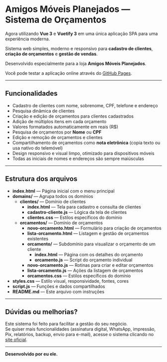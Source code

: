 # Amigos Móveis Planejados — Sistema de Orçamentos

Agora utilizando **Vue 3** e **Vuetify 3** em uma única aplicação SPA para uma experiência moderna.

Sistema web simples, moderno e responsivo para **cadastro de clientes**, **criação de orçamentos** e **gestão de vendas**.

Desenvolvido especialmente para a loja **Amigos Móveis Planejados**.

Você pode testar a aplicação online através do [GitHub Pages](https://joaonascimentobr.github.io/SistemaDeOrcamento/index.html).

---

## Funcionalidades

- Cadastro de clientes com nome, sobrenome, CPF, telefone e endereço
- Pesquisa dinâmica de clientes
- Criação e edição de orçamentos para clientes cadastrados
- Adição de múltiplos itens em cada orçamento
- Valores formatados automaticamente em reais (R$)
- Pesquisa de orçamentos por **Nome** ou **CPF**
- Edição e remoção de orçamentos e clientes
- Compartilhamento de orçamentos como **nota eletrônica** (copia texto ou usa nativo do telemóvel)
- Design responsivo e visual limpo, otimizado para dispositivos móveis
- Todas as iniciais de nomes e endereços são sempre maiúsculas

---

## Estrutura dos arquivos

- **index.html** — Página inicial com o menu principal
- **domains/** — Agrupa todos os domínios
  - **clientes/** — Domínio de clientes
    - **index.html** — Tela para cadastro e consulta de clientes
    - **cadastro-cliente.js** — Lógica da tela de clientes
    - **clientes.css** — Estilos específicos do domínio
  - **orcamentos/** — Domínio de orçamentos
    - **novo-orcamento.html** — Formulário para criação de orçamentos
    - **lista-orcamento.html** — Listagem e gestão de orçamentos existentes
    - **orcamento/** — Subdomínio para visualizar o orçamento de um cliente
      - **index.html** — Página com os detalhes do orçamento
      - **orcamento.js** — Script do orçamento individual
    - **novo-orcamento.js** — Rotinas para criar e editar orçamentos
    - **lista-orcamento.js** — Ações da listagem de orçamentos
    - **orcamentos.css** — Estilos específicos do domínio
- **styles.css** — Estilo visual, responsividade, fontes, cores
- **script.js** — Funções e dados compartilhados
- **README.md** — Este arquivo com instruções

---

## Dúvidas ou melhorias?

Este sistema foi feito para facilitar a gestão do seu negócio.  
Se quiser mais funcionalidades (assinatura digital, WhatsApp, impressão, Pix, relatórios, backup, envio para e-mail), acesse o sistema clicando no [site oficial](https://exemplo.com).

---

**Desenvolvido por eu ele.**  

